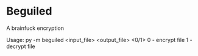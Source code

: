 # Beguiled
A brainfuck encryption

Usage: py -m beguiled <input_file> <output_file> <0/1>
0 - encrypt file
1 - decrypt file
